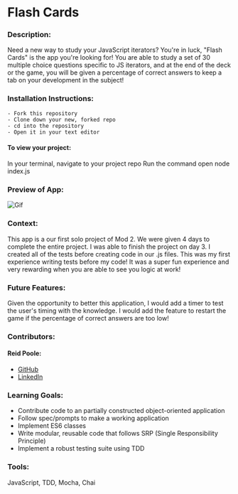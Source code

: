 # Flash Cards

### Description:
Need a new way to study your JavaScript iterators? You're in luck, "Flash Cards" is the app you're looking for!  You are able to study a set of 30 multiple choice questions specific to JS iterators, and at the end of the deck or the game, you will be given a percentage of correct answers to keep a tab on your development in the subject!

### Installation Instructions:
    - Fork this repository
    - Clone down your new, forked repo
    - cd into the repository
    - Open it in your text editor

#### To view your project:

In your terminal, navigate to your project repo
Run the command open node index.js

### Preview of App:

 ![Gif](https://media2.giphy.com/media/6LJR1FmRbQqn62vPJD/giphy.gif?cid=790b7611875208b95c79f592da123b69172859374a77b357&rid=giphy.gif&ct=g)



### Context:
This app is a our first solo project of Mod 2. We were given 4 days to complete the entire project. I was able to finish the project on day 3. I created all of the tests before creating code in our .js files.  This was my first experience writing tests before my code! It was a super fun experience and very rewarding when you are able to see you logic at work!


### Future Features:
Given the opportunity to better this application, I would add a timer to test the user's timing with the knowledge. I would add the feature to restart the game if the percentage of correct answers are too low!

### Contributors:
#### Reid Poole:
- [GitHub](https://github.com/rpoole444?tab=repositories)
- [LinkedIn](https://www.linkedin.com/in/reid-poole-367948a8/)
### Learning Goals:

- Contribute code to an partially constructed object-oriented application
- Follow spec/prompts to make a working application
- Implement ES6 classes
- Write modular, reusable code that follows SRP (Single Responsibility Principle)
- Implement a robust testing suite using TDD

### Tools:
JavaScript, TDD, Mocha, Chai

